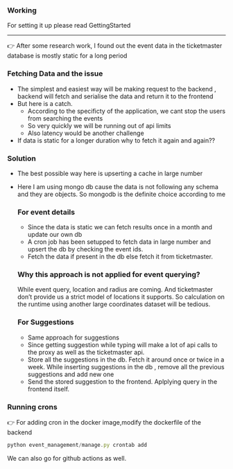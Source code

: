 ### Working

For setting it up please read GettingStarted

---

<aside>
👉 After some research work, I found out the event data in the ticketmaster database is mostly static for a long period

</aside>

### Fetching Data and the issue

- The simplest and easiest way will be making request to the backend , backend will fetch and serialise the data and return it to the frontend
- But here is a catch.
    - According to the specificty of the application, we cant stop the users from searching the events
    - So very quickly we will be running out of api limits
    - Also latency would be another challenge
- If data is static for a longer duration why to fetch it again and again??

### Solution

- The best possible way here is upserting a cache in large number
- Here I am using mongo db cause the data is not following any schema and they are objects. So mongodb is the definite choice according to me
    
    ### For event details
    
    - Since the data is static we can fetch results once in a month and update our own db
    - A cron job has been setupped to fetch data in large number and upsert the db by checking the event ids.
    - Fetch the data if present in the db else fetch it from ticketmaster.
    
    ### Why this approach is not applied for event querying?
    
    While event query, location and radius are coming. And ticketmaster don’t provide us a strict model of locations it supports. So calculation on the runtime using another large coordinates dataset will be tedious.
    
    ### For Suggestions
    
    - Same approach for suggestions
    - Since getting suggestion while typing will make a lot of api calls to the proxy as well as the ticketmaster api.
    - Store all the suggestions in the db. Fetch it around once or twice in a week. While inserting suggestions in the db , remove all the previous suggestions and add new one
    - Send the stored suggestion to the frontend. Aplplying query in the frontend itself.

### Running crons

<aside>
👉 For adding cron in the docker image,modify the dockerfile of the backend

</aside>

```jsx
python event_management/manage.py crontab add
```

We can also go for github actions as well.